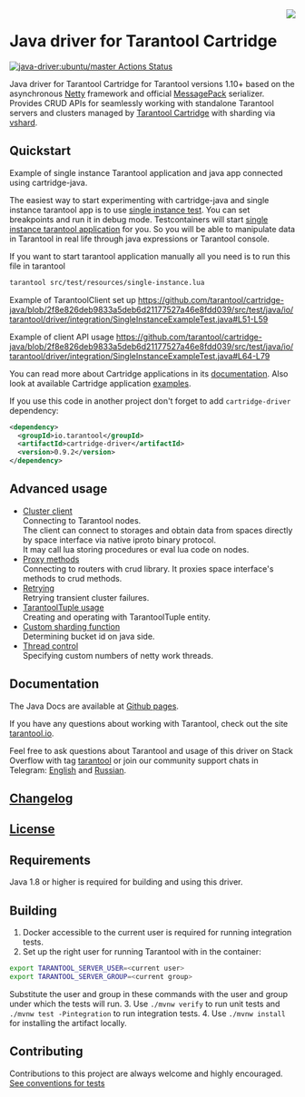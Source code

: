 <a href="http://tarantool.org">
   <img src="https://avatars2.githubusercontent.com/u/2344919?v=2&s=250"
align="right">
</a>

# Java driver for Tarantool Cartridge

[![java-driver:ubuntu/master Actions Status](https://github.com/tarantool/cartridge-java/workflows/ubuntu-master/badge.svg)](https://github.com/tarantool/cartridge-java/actions)

Java driver for Tarantool Cartridge for Tarantool versions 1.10+ based on the asynchronous
[Netty](https://netty.io) framework and official
[MessagePack](https://github.com/msgpack/msgpack-java) serializer.
Provides CRUD APIs for seamlessly working with standalone Tarantool
servers and clusters managed by [Tarantool Cartridge](https://github.com/tarantool/cartridge)
with sharding via [vshard](https://github.com/tarantool/vshard).

## Quickstart

Example of single instance Tarantool application and java app connected using cartridge-java.

The easiest way to start experimenting with cartridge-java and single instance tarantool app is to use
[single instance test](/src/test/java/io/tarantool/driver/integration/SingleInstanceExampleTest.java).
You can set breakpoints and run it in debug mode.
Testcontainers will start [single instance tarantool application](src/test/resources/single-instance.lua) for you.
So you will be able to manipulate data in Tarantool in real life through java expressions or Tarantool console.

If you want to start tarantool application manually all you need is to run this file in tarantool
``` bash
tarantool src/test/resources/single-instance.lua
```
Example of TarantoolClient set up
https://github.com/tarantool/cartridge-java/blob/2f8e826deb9833a5deb6d21177527a46e8fdd039/src/test/java/io/tarantool/driver/integration/SingleInstanceExampleTest.java#L51-L59

Example of client API usage
https://github.com/tarantool/cartridge-java/blob/2f8e826deb9833a5deb6d21177527a46e8fdd039/src/test/java/io/tarantool/driver/integration/SingleInstanceExampleTest.java#L64-L79

You can read more about Cartridge applications in its [documentation](https://www.tarantool.io/ru/doc/latest/how-to/getting_started_cartridge/).
Also look at available Cartridge application [examples](https://github.com/tarantool/examples).

If you use this code in another project don't forget to add `cartridge-driver` dependency:
```xml
<dependency>
  <groupId>io.tarantool</groupId>
  <artifactId>cartridge-driver</artifactId>
  <version>0.9.2</version>
</dependency>
```
## Advanced usage
* [Cluster client](docs/ClusterTarantoolClient.md)  
  Connecting to Tarantool nodes.  
  The client can connect to storages and obtain data from spaces directly by space interface via native iproto binary protocol.  
  It may call lua storing procedures or eval lua code on nodes.
* [Proxy methods](docs/ProxyTarantoolClient.md)  
  Connecting to routers with crud library. It proxies space interface's methods to crud methods.
* [Retrying](docs/RetryingTarantoolClient.md)  
  Retrying transient cluster failures.
* [TarantoolTuple usage](docs/TarantoolTupleUsage.md)  
  Creating and operating with TarantoolTuple entity.
* [Custom sharding function](docs/CustomShardingFunction.md)  
  Determining bucket id on java side.
* [Thread control](docs/ThreadControl.md)  
  Specifying custom numbers of netty work threads.

## Documentation

The Java Docs are available at [Github pages](https://tarantool.github.io/cartridge-java/).

If you have any questions about working with Tarantool, check out the
site [tarantool.io](https://tarantool.io/).

Feel free to ask questions about Tarantool and usage of this driver on
Stack Overflow with tag [tarantool](https://stackoverflow.com/questions/tagged/tarantool)
or join our community support chats in Telegram: [English](https://t.me/tarantool)
and [Russian](https://t.me/tarantool).

## [Changelog](CHANGELOG.md)

## [License](LICENSE)

## Requirements

Java 1.8 or higher is required for building and using this driver.

## Building

1. Docker accessible to the current user is required for running integration tests.
2. Set up the right user for running Tarantool with in the container:
```bash
export TARANTOOL_SERVER_USER=<current user>
export TARANTOOL_SERVER_GROUP=<current group>
```
Substitute the user and group in these commands with the user and group under which the tests will run.
3. Use `./mvnw verify` to run unit tests and `./mvnw test -Pintegration` to run integration tests.
4. Use `./mvnw install` for installing the artifact locally.

## Contributing

Contributions to this project are always welcome and highly encouraged.
[See conventions for tests](docs/test-convention.md)
